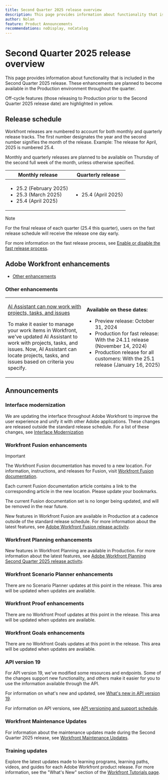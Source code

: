 ```yaml
---
title: Second Quarter 2025 release overview
description: This page provides information about functionality that is included in the Second Quarter 2025 release. These enhancements are planned to become available in the Production environment throughout the quarter.
author: Nolan
feature: Product Announcements
recommendations: noDisplay, noCatalog
---
```

# Second Quarter 2025 release overview

This page provides information about functionality that is included in the Second Quarter 2025 release. These enhancements are planned to become available in the Production environment throughout the quarter.

<span class="preview">Off-cycle features (those releasing to Production prior to the Second Quarter 2025 release date) are highlighted in yellow.</span>

## Release schedule

Workfront releases are numbered to account for both monthly and quarterly release tracks. The first number designates the year and the second number signifies the month of the release. Example: The release for April, 2025 is numbered 25.4.

Monthly and quarterly releases are planned to be available on Thursday of the second full week of the month, unless otherwise specified.

| Monthly release   | Quarterly release |
| ----------------- | ----------------- |
| <ul><li>25.2 (February 2025)</li><li>25.3 (March 2025)</li><li>25.4 (April 2025)</li></ul> | <ul><li>25.4 (April 2025)</li></ul> |

>[!NOTE]
>
>For the final release of each quarter (25.4 this quarter), users on the fast release schedule will receive the release one day early.
>
>For more information on the fast release process, see [Enable or disable the fast release process](/help/quicksilver/administration-and-setup/set-up-workfront/configure-system-defaults/enable-fast-release-process.md). 

## Adobe Workfront enhancements

* [Other enhancements](#other-enhancements)

### Other enhancements

<table>
<col style="width: 50%;" />
<col style="width: 50%;" />
<tbody>
    <tr>
        <td>
            <p><a href="/help/quicksilver/product-announcements/product-releases/25-q2-release-activity/25-q2-other-enhancements.md" class="MCXref xref" xrefformat="{para}">
            AI Assistant can now work with projects, tasks, and issues</a></p>
            <p>To make it easier to manage your work items in Workfront, we've updated AI Assistant to work with projects, tasks, and issues. Now, AI Assistant can locate  projects, tasks, and issues based on criteria you specify.</p>
        </td>
        <td>
            <p><b>Available on these dates:</b></p>
            <ul>
                <li>Preview release: October 31, 2024</li>
                <li>Production for fast release: With the 24.11 release (November 14, 2024)</li>
                <li>Production release for all customers: With the 25.1 release (January 16, 2025)</li>
            </ul>
        </td>
    </tr>
    <!--<tr>
        <td>
            <p><a href="/help/quicksilver/product-announcements/product-releases/25-q1-release-activity/25-q1-look-and-feel-updates.md" class="MCXref xref" xrefformat="{para}">
            Look-and-feel updates during the First Quarter 2025 timeframe</a></p>
            <p>Minor updates to the look and feel of various areas of the Adobe Workfront application are being made within the First Quarter 2025 timeframe. Review the individual release notes for specific release dates.</p>
        </td>
        <td>
            <p><b>Available on these dates:</b></p>
            <ul>
                <li>Preview release: Throughout the First Quarter 2025 release timeframe</li>
                <li><span class="preview">Production release: Review the release notes for specific dates</span></li>
            </ul>
        </td>
    </tr>-->                            
</tbody>
</table>   

<!--
### Functionality soon to be removed from Workfront

The following functionality is soon to be removed from Workfront:
-->

## Announcements

### Interface modernization

We are updating the interface throughout Adobe Workfront to improve the user experience and unify it with other Adobe applications. These changes are released outside the standard release schedule. For a list of these changes, see [Interface Modernization](/help/quicksilver/product-announcements/product-releases/interface-modernization/interface-modernization.md)

### Workfront Fusion enhancements

>[!IMPORTANT]
>
>The Workfront Fusion documentation has moved to a new location. For information, instructions, and releases for Fusion, visit [Workfront Fusion documentation](https://experienceleague.adobe.com/en/docs/workfront-fusion/using/home).
>
>Each current Fusion documentation article contains a link to the corresponding article in the new location. Please update your bookmarks.
>
>The current Fusion documentation set is no longer being updated, and will be removed in the near future.

New features in Workfront Fusion are available in Production at a cadence outside of the standard release schedule. For more information about the latest features, see [Adobe Workfront Fusion release activity](https://experienceleague.adobe.com/en/docs/workfront-fusion/using/fusion-release-activity/fusion-release-activity).

### Workfront Planning enhancements

New features in Workfront Planning are available in Production. For more information about the latest features, see [Adobe Workfront Planning Second Quarter 2025 release activity](/help/quicksilver/product-announcements/product-releases/planning-release-activity/planning-release-activity-25-q2.md).

### Workfront Scenario Planner enhancements

There are no Scenario Planner updates at this point in the release. This area will be updated when updates are available.

### Workfront Proof enhancements

There are no Workfront Proof updates at this point in the release. This area will be updated when updates are available.

### Workfront Goals enhancements

There are no Workfront Goals updates at this point in the release. This area will be updated when updates are available.

### API version 19

For API version 19, we've modified some resources and endpoints. Some of the changes support new functionality, and others make it easier for you to use the information available through the API.

For information on what's new and updated, see [What's new in API version 19](/help/quicksilver/wf-api/api/new-api-version-19.md).

For information on API versions, see [API versioning and support schedule](/help/quicksilver/wf-api/api/api-version-support-schedule.md).

### Workfront Maintenance Updates

For information about the maintenance updates made during the Second Quarter 2025 release, see [Workfront Maintenance Updates](https://experienceleague.adobe.com/docs/workfront-known-issues/releases/current-updates.html).

### Training updates

Explore the latest updates made to learning programs, learning paths, videos, and guides for each Adobe Workfront product release. For more information, see the "What's New" section of the [Workfront Tutorials page](https://experienceleague.adobe.com/docs/workfront-learn/tutorials-workfront/home.html).
